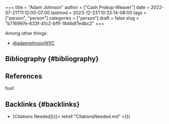 +++
title = "Adam Johnson"
author = ["Cash Prokop-Weaver"]
date = 2022-07-21T11:12:00-07:00
lastmod = 2023-12-23T10:33:14-08:00
tags = ["person", "person"]
categories = ["person"]
draft = false
slug = "b716997e-633f-41c2-bfff-1846df7e4bc2"
+++

Among other things:

-   [@adamjohnsonNYC](https://twitter.com/adamjohnsonNYC)


## Bibliography {#bibliography}

## References

<style>.csl-entry{text-indent: -1.5em; margin-left: 1.5em;}</style><div class="csl-bib-body">
</div>

foo1


## Backlinks {#backlinks}

-   [Citations Needed]({{< relref "CitationsNeeded.md" >}})

